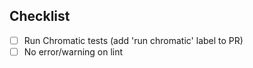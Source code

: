 ## Checklist
- [ ] Run Chromatic tests (add 'run chromatic' label to PR)
- [ ] No error/warning on lint